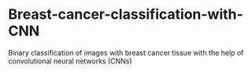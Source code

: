 # Breast-cancer-classification-with-CNN
Binary classification of images with breast cancer tissue with the help of convolutional neural networks (CNNs)
